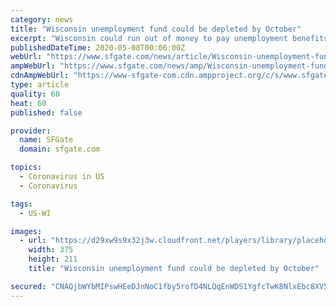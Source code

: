 ```yaml
---
category: news
title: "Wisconsin unemployment fund could be depleted by October"
excerpt: "Wisconsin could run out of money to pay unemployment benefits to workers who lost their jobs because of the coronavirus pandemic as early as October 11, according to a projection released Thursday by the state Department of Workforce Development."
publishedDateTime: 2020-05-08T00:06:00Z
webUrl: "https://www.sfgate.com/news/article/Wisconsin-unemployment-fund-could-be-depleted-by-15253909.php"
ampWebUrl: "https://www.sfgate.com/news/amp/Wisconsin-unemployment-fund-could-be-depleted-by-15253909.php"
cdnAmpWebUrl: "https://www-sfgate-com.cdn.ampproject.org/c/s/www.sfgate.com/news/amp/Wisconsin-unemployment-fund-could-be-depleted-by-15253909.php"
type: article
quality: 60
heat: 60
published: false

provider:
  name: SFGate
  domain: sfgate.com

topics:
  - Coronavirus in US
  - Coronavirus

tags:
  - US-WI

images:
  - url: "https://d29xw9s9x32j3w.cloudfront.net/players/library/placeholder.png"
    width: 375
    height: 211
    title: "Wisconsin unemployment fund could be depleted by October"

secured: "CNAQjbWYbMIPswHEeDJnNoC1fby5rofD4NLQqEnWDS1YgfcTwK8NlxEbc8XV5NoSd+LtV3YqPQF9rZiaOP+WSxe6ImTpcDLQNb+X8LpKYf+a6H38k8i+qBMrKY+j4XDHpuSgpsaTu53n2ghENjeFQ6qG0kD44fFoQJlnYLtWFnvghn8fH7jOHNAOm7MRzVrqV0gLw50kXiWyRnlXRnG+dRK9RNn/VFY/YbsAQrOr8B7dhKwmDzFDMVvnTAURj5pkJvPlTQmVfKHBXeTYjV5riyU7AOpATDPAFalvCQV7fjZQxViSRogJ1TJCEpMRwn8k;vuUaqHhV4xQ8AlkwWo4SEg=="
---
```


